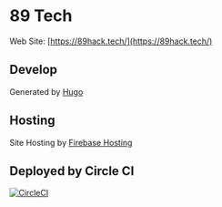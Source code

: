 # 89 Tech

Web Site: [https://89hack.tech/](https://89hack.tech/)

## Develop

Generated by [Hugo](https://gohugo.io/)

## Hosting

Site Hosting by [Firebase Hosting](https://firebase.google.com/)

## Deployed by Circle CI

[![CircleCI](https://circleci.com/gh/tkitsunai/89hack-tech/tree/master.svg?style=svg&circle-token=c5ad6fb2fd9a8c3a5df322eca6a2dc39e5acece9)](https://circleci.com/gh/tkitsunai/89hack-tech/tree/master)
